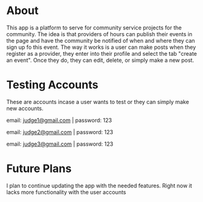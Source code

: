 # About

This app is a platform to serve for community service projects for the community.
The idea is that providers of hours can publish their events in the page and have
the community be notified of when and where they can sign up fo this event.
The way it works is a user can make posts when they register as a provider, they enter
into their profile and select the tab "create an event". Once they do, they can edit, delete, 
or simply make a new post. 

# Testing Accounts
These are accounts incase a user wants to test or they can simply make new accounts. 

email: judge1@gmail.com | password: 123

email: judge2@gmail.com | password: 123

email: judge3@gmail.com | password: 123

# Future Plans

I plan to continue updating the app with the needed features. Right now it lacks more
functionality with the user accounts
